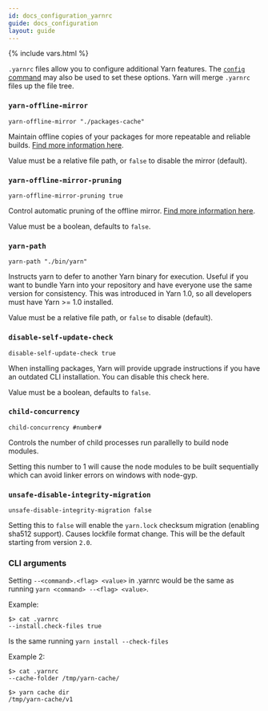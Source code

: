 ```yaml
---
id: docs_configuration_yarnrc
guide: docs_configuration
layout: guide
---
```


{% include vars.html %}

`.yarnrc` files allow you to configure additional Yarn features. The [`config` command]({{url_base}}/docs/cli/config/) may also be used to set these options. Yarn will merge `.yarnrc` files up the file tree.

### `yarn-offline-mirror` <a class="toc" id="toc-yarn-offline-mirror" href="#toc-yarn-offline-mirror"></a>

```shell
yarn-offline-mirror "./packages-cache"
```

Maintain offline copies of your packages for more repeatable and reliable builds. [Find more information here]({{url_base}}/docs/offline-mirror/).

Value must be a relative file path, or `false` to disable the mirror (default).

### `yarn-offline-mirror-pruning` <a class="toc" id="toc-yarn-offline-mirror-pruning" href="#toc-yarn-offline-mirror-pruning"></a>

```shell
yarn-offline-mirror-pruning true
```

Control automatic pruning of the offline mirror. [Find more information here]({{url_base}}/docs/prune-offline-mirror/).

Value must be a boolean, defaults to `false`.

### `yarn-path` <a class="toc" id="toc-yarn-path" href="#toc-yarn-path"></a>

```shell
yarn-path "./bin/yarn"
```

Instructs yarn to defer to another Yarn binary for execution. Useful if you want to bundle Yarn into your repository
and have everyone use the same version for consistency. This was introduced in Yarn 1.0, so all developers must have Yarn >= 1.0
installed.

Value must be a relative file path, or `false` to disable (default).

### `disable-self-update-check` <a class="toc" id="toc-disable-self-update-check" href="#toc-disable-self-update-check"></a>

```shell
disable-self-update-check true
```

When installing packages, Yarn will provide upgrade instructions if you have an outdated CLI installation. You can disable this check here.

Value must be a boolean, defaults to `false`.

### `child-concurrency` <a class="toc" id="toc-child-concurrency" href="#toc-child-concurrency"></a>

```shell
child-concurrency #number#
```

Controls the number of child processes run parallelly to build node modules.

Setting this number to 1 will cause the node modules to be built sequentially which can avoid linker errors on windows with node-gyp.

### `unsafe-disable-integrity-migration` <a class="toc" id="toc-unsafe-disable-integrity-migration" href="#toc-unsafe-disable-integrity-migration"></a>

```shell
unsafe-disable-integrity-migration false
```

Setting this to `false` will enable the `yarn.lock` checksum migration (enabling sha512 support). Causes lockfile format change.
This will be the default starting from version `2.0`.

### CLI arguments <a class="toc" id="toc-cli-arguments" href="#toc-cli-arguments"></a>

Setting `--<command>.<flag> <value>` in .yarnrc would be the same as running `yarn <command> --<flag> <value>`.

Example:

```
$> cat .yarnrc
--install.check-files true
```

Is the same running `yarn install --check-files`

Example 2:

```
$> cat .yarnrc
--cache-folder /tmp/yarn-cache/

$> yarn cache dir
/tmp/yarn-cache/v1
```
